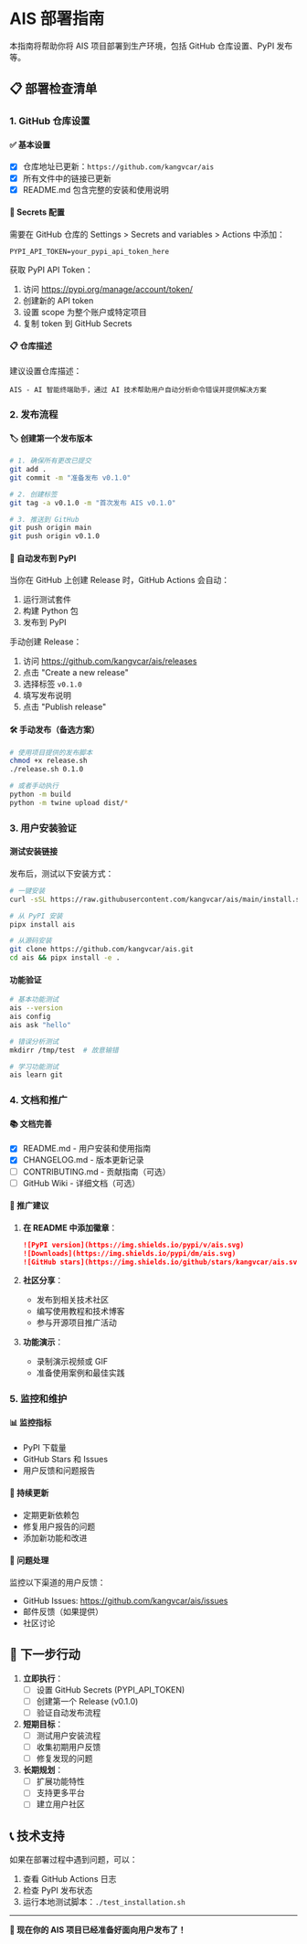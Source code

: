 # AIS 部署指南

本指南将帮助你将 AIS 项目部署到生产环境，包括 GitHub 仓库设置、PyPI 发布等。

## 📋 部署检查清单

### 1. GitHub 仓库设置

#### ✅ 基本设置
- [x] 仓库地址已更新：`https://github.com/kangvcar/ais`
- [x] 所有文件中的链接已更新
- [x] README.md 包含完整的安装和使用说明

#### 🔑 Secrets 配置
需要在 GitHub 仓库的 Settings > Secrets and variables > Actions 中添加：

```
PYPI_API_TOKEN=your_pypi_api_token_here
```

获取 PyPI API Token：
1. 访问 https://pypi.org/manage/account/token/
2. 创建新的 API token
3. 设置 scope 为整个账户或特定项目
4. 复制 token 到 GitHub Secrets

#### 📋 仓库描述
建议设置仓库描述：
```
AIS - AI 智能终端助手，通过 AI 技术帮助用户自动分析命令错误并提供解决方案
```

### 2. 发布流程

#### 🏷️ 创建第一个发布版本
```bash
# 1. 确保所有更改已提交
git add .
git commit -m "准备发布 v0.1.0"

# 2. 创建标签
git tag -a v0.1.0 -m "首次发布 AIS v0.1.0"

# 3. 推送到 GitHub
git push origin main
git push origin v0.1.0
```

#### 🚀 自动发布到 PyPI
当你在 GitHub 上创建 Release 时，GitHub Actions 会自动：
1. 运行测试套件
2. 构建 Python 包
3. 发布到 PyPI

手动创建 Release：
1. 访问 https://github.com/kangvcar/ais/releases
2. 点击 "Create a new release"
3. 选择标签 `v0.1.0`
4. 填写发布说明
5. 点击 "Publish release"

#### 🛠️ 手动发布（备选方案）
```bash
# 使用项目提供的发布脚本
chmod +x release.sh
./release.sh 0.1.0

# 或者手动执行
python -m build
python -m twine upload dist/*
```

### 3. 用户安装验证

#### 测试安装链接
发布后，测试以下安装方式：

```bash
# 一键安装
curl -sSL https://raw.githubusercontent.com/kangvcar/ais/main/install.sh | bash

# 从 PyPI 安装
pipx install ais

# 从源码安装
git clone https://github.com/kangvcar/ais.git
cd ais && pipx install -e .
```

#### 功能验证
```bash
# 基本功能测试
ais --version
ais config
ais ask "hello"

# 错误分析测试  
mkdirr /tmp/test  # 故意输错

# 学习功能测试
ais learn git
```

### 4. 文档和推广

#### 📚 文档完善
- [x] README.md - 用户安装和使用指南
- [x] CHANGELOG.md - 版本更新记录
- [ ] CONTRIBUTING.md - 贡献指南（可选）
- [ ] GitHub Wiki - 详细文档（可选）

#### 🌟 推广建议
1. **在 README 中添加徽章**：
   ```markdown
   ![PyPI version](https://img.shields.io/pypi/v/ais.svg)
   ![Downloads](https://img.shields.io/pypi/dm/ais.svg)
   ![GitHub stars](https://img.shields.io/github/stars/kangvcar/ais.svg)
   ```

2. **社区分享**：
   - 发布到相关技术社区
   - 编写使用教程和技术博客
   - 参与开源项目推广活动

3. **功能演示**：
   - 录制演示视频或 GIF
   - 准备使用案例和最佳实践

### 5. 监控和维护

#### 📊 监控指标
- PyPI 下载量
- GitHub Stars 和 Issues
- 用户反馈和问题报告

#### 🔄 持续更新
- 定期更新依赖包
- 修复用户报告的问题
- 添加新功能和改进

#### 🐛 问题处理
监控以下渠道的用户反馈：
- GitHub Issues: https://github.com/kangvcar/ais/issues
- 邮件反馈（如果提供）
- 社区讨论

## 🎯 下一步行动

1. **立即执行**：
   - [ ] 设置 GitHub Secrets (PYPI_API_TOKEN)
   - [ ] 创建第一个 Release (v0.1.0)
   - [ ] 验证自动发布流程

2. **短期目标**：
   - [ ] 测试用户安装流程
   - [ ] 收集初期用户反馈
   - [ ] 修复发现的问题

3. **长期规划**：
   - [ ] 扩展功能特性
   - [ ] 支持更多平台
   - [ ] 建立用户社区

## 📞 技术支持

如果在部署过程中遇到问题，可以：
1. 查看 GitHub Actions 日志
2. 检查 PyPI 发布状态
3. 运行本地测试脚本：`./test_installation.sh`

---

**🚀 现在你的 AIS 项目已经准备好面向用户发布了！**